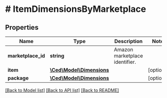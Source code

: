 # # ItemDimensionsByMarketplace

## Properties

Name | Type | Description | Notes
------------ | ------------- | ------------- | -------------
**marketplace_id** | **string** | Amazon marketplace identifier. |
**item** | [**\Ced\Model\Dimensions**](Dimensions.md) |  | [optional]
**package** | [**\Ced\Model\Dimensions**](Dimensions.md) |  | [optional]

[[Back to Model list]](../../README.md#models) [[Back to API list]](../../README.md#endpoints) [[Back to README]](../../README.md)
